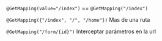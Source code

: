 ``@GetMapping(value="/index")`` == ``@GetMapping("/index")``

``@GetMapping({"/index", "/", "/home"})`` Mas de una ruta

`@GetMapping("/form/{id}")` Interceptar parámetros en la url